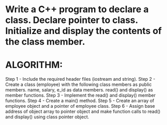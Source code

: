 
# Write a C++ program to declare a class. Declare pointer to class. Initialize and display the contents of the class member.
# ALGORITHM:
 Step 1 - Include the required header files (iostream and string).
 Step 2 - Create a class (employee) with the following class members as public members.
           name, salary, e_id as data members. read() and display() as member functions.
 Step 3 - Implement the read() and display() member functions.
 Step 4 - Create a main() method.
 Step 5 - Create an array of employee object and a pointer of employee class.
 Step 6 - Assign base address of object array to pointer object and make function calls to
         read() and display() using class pointer object.
